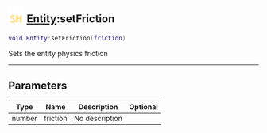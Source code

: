 ## <img src="../../.gitbook/assets/shared.png" width="32" height="32" /> [Entity](../entity/README.md):setFriction

```lua
void Entity:setFriction(friction)
```

Sets the entity physics friction

-----------------
## Parameters

| Type   | Name | Description | Optional |
| ------ | ---- | ----------- | -------: |
| number | friction | No description |  |
